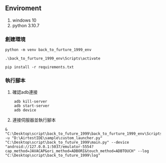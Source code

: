 #
## Enviroment
1. windows 10
2. python 3.10.7

### 創建環境
```
python -m venv back_to_furture_1999_env

.\back_to_furture_1999_env\Scripts\activate

pip install -r requirements.txt
```

### 執行腳本
1. 確認adb連接
```
    adb kill-server 
    adb start-server
    adb device
```
2. 連接伺服器並執行腳本
```
& "C:\Desktop\script\back_to_future_1999\back_to_furture_1999_env\Scripts\python.exe" -u "D:\AirtestIDE\sample\custom_launcher.py" "C:\Desktop\script\back_to_future_1999\main.py" --device "android://127.0.0.1:5037/emulator-5554?cap_method=JAVACAP&ori_method=ADBORI&touch_method=ADBTOUCH" --log "C:\Desktop\script\back_to_future_1999\log"

```